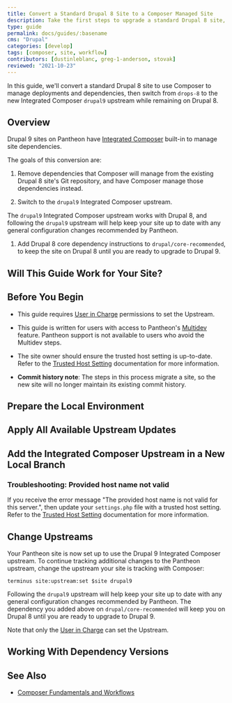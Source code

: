 ```yaml
---
title: Convert a Standard Drupal 8 Site to a Composer Managed Site
description: Take the first steps to upgrade a standard Drupal 8 site, by converting it to a Composer-managed Drupal 8 site on the new Integrated Composer framework. 
type: guide
permalink: docs/guides/:basename
cms: "Drupal"
categories: [develop]
tags: [composer, site, workflow]
contributors: [dustinleblanc, greg-1-anderson, stovak]
reviewed: "2021-10-23"
---
```


In this guide, we'll convert a standard Drupal 8 site to use Composer to manage deployments and dependencies, then switch from `drops-8` to the new Integrated Composer `drupal9` upstream while remaining on Drupal 8.

## Overview

Drupal 9 sites on Pantheon have [Integrated Composer](/integrated-composer) built-in to manage site dependencies.

The goals of this conversion are: 

1. Remove dependencies that Composer will manage from the existing Drupal 8 site's Git repository, and have Composer manage those dependencies instead.

1. Switch to the `drupal9` Integrated Composer upstream. 

The `drupal9` Integrated Composer upstream works with Drupal 8, and following the `drupal9` upstream will help keep your site up to date with any general configuration changes recommended by Pantheon. 

1. Add Drupal 8 core dependency instructions to `drupal/core-recommended`, to keep the site on Drupal 8 until you are ready to upgrade to Drupal 9.

## Will This Guide Work for Your Site?

<Partial file="drupal-9/upgrade-site-requirements.md" />

## Before You Begin

- This guide requires [User in Charge](/change-management#site-level-roles-and-permissions) permissions to set the Upstream.

- This guide is written for users with access to Pantheon's [Multidev](/multidev) feature. Pantheon support is not available to users who avoid the Multidev steps.

- The site owner should ensure the trusted host setting is up-to-date. Refer to the [Trusted Host Setting](/settings-php#trusted-host-setting) documentation for more information.

- **Commit history note**: The steps in this process migrate a site, so the new site will no longer maintain its existing commit history.

## Prepare the Local Environment

<Partial file="drupal-9/prepare-local-environment.md" />

## Apply All Available Upstream Updates

<Partial file="drupal-apply-upstream-updates.md" />

## Add the Integrated Composer Upstream in a New Local Branch

<Partial file="drupal-8-convert-to-composer.md" />

### Troubleshooting: Provided host name not valid

If you receive the error message "The provided host name is not valid for this server.", then update your `settings.php` file with a trusted host setting. Refer to the [Trusted Host Setting](/settings-php#trusted-host-setting) documentation for more information.

## Change Upstreams

Your Pantheon site is now set up to use the Drupal 9 Integrated Composer upstream. To continue tracking additional changes to the Pantheon upstream, change the upstream your site is tracking with Composer:

```bash{promptUser:user}
terminus site:upstream:set $site drupal9
```

Following the `drupal9` upstream will help keep your site up to date with any general configuration changes recommended by Pantheon. The dependency you added above on `drupal/core-recommended` will keep you on Drupal 8 until you are ready to upgrade to Drupal 9.

Note that only the [User in Charge](/change-management#site-level-roles-and-permissions) can set the Upstream.

## Working With Dependency Versions

<Partial file="composer-updating.md" />

## See Also

- [Composer Fundamentals and Workflows](/composer)

